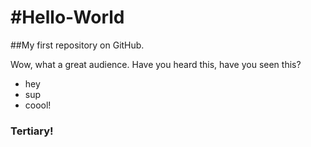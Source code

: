#Hello-World
===========

##My first repository on GitHub. 

Wow, what a great audience. Have you heard this, have you seen this?
* hey
* sup
* coool! 

### Tertiary!
